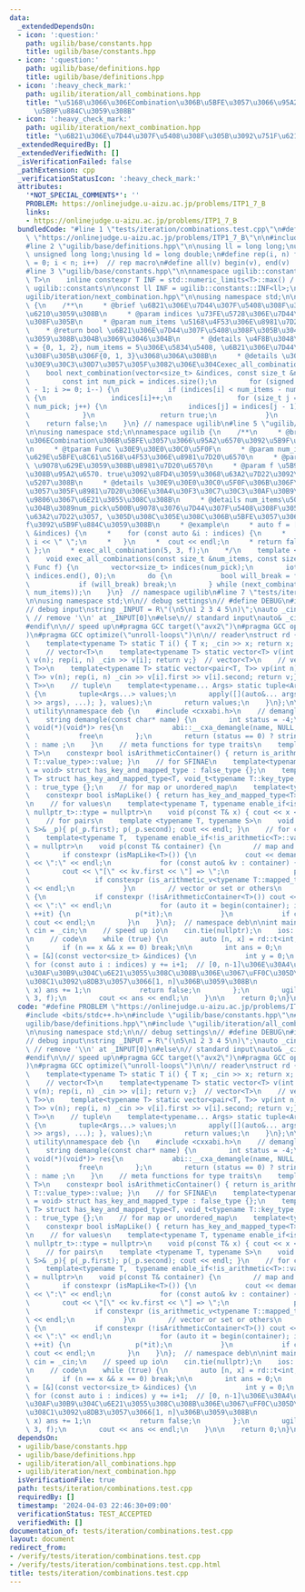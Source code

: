 ```yaml
---
data:
  _extendedDependsOn:
  - icon: ':question:'
    path: ugilib/base/constants.hpp
    title: ugilib/base/constants.hpp
  - icon: ':question:'
    path: ugilib/base/definitions.hpp
    title: ugilib/base/definitions.hpp
  - icon: ':heavy_check_mark:'
    path: ugilib/iteration/all_combinations.hpp
    title: "\u5168\u3066\u306ECombination\u306B\u5BFE\u3057\u3066\u95A2\u6570\u3092\
      \u5B9F\u884C\u3059\u308B"
  - icon: ':heavy_check_mark:'
    path: ugilib/iteration/next_combination.hpp
    title: "\u6B21\u306E\u7D44\u307F\u5408\u308F\u305B\u3092\u751F\u6210\u3059\u308B"
  _extendedRequiredBy: []
  _extendedVerifiedWith: []
  _isVerificationFailed: false
  _pathExtension: cpp
  _verificationStatusIcon: ':heavy_check_mark:'
  attributes:
    '*NOT_SPECIAL_COMMENTS*': ''
    PROBLEM: https://onlinejudge.u-aizu.ac.jp/problems/ITP1_7_B
    links:
    - https://onlinejudge.u-aizu.ac.jp/problems/ITP1_7_B
  bundledCode: "#line 1 \"tests/iteration/combinations.test.cpp\"\n#define PROBLEM\
    \ \"https://onlinejudge.u-aizu.ac.jp/problems/ITP1_7_B\"\n\n#include <bits/stdc++.h>\n\
    #line 2 \"ugilib/base/definitions.hpp\"\n\nusing ll = long long;\nusing ull =\
    \ unsigned long long;\nusing ld = long double;\n#define rep(i, n) for(size_t i\
    \ = 0; i < n; i++)  // rep macro\n#define all(v) begin(v), end(v)  // all iterator\n\
    #line 3 \"ugilib/base/constants.hpp\"\n\nnamespace ugilib::constants {\n    template<typename\
    \ T>\n    inline constexpr T INF = std::numeric_limits<T>::max() / 2;\n} // namespace\
    \ ugilib::constants\n\nconst ll INF = ugilib::constants::INF<ll>;\n#line 4 \"\
    ugilib/iteration/next_combination.hpp\"\n\nusing namespace std;\n\nnamespace ugilib\
    \ {\n    /**\n     * @brief \u6B21\u306E\u7D44\u307F\u5408\u308F\u305B\u3092\u751F\
    \u6210\u3059\u308B\n     * @param indices \u73FE\u5728\u306E\u7D44\u307F\u5408\
    \u308F\u305B\n     * @param num_items \u5168\u4F53\u306E\u8981\u7D20\u6570\n \
    \    * @return bool \u6B21\u306E\u7D44\u307F\u5408\u308F\u305B\u304C\u5B58\u5728\
    \u3059\u308B\u304B\u3069\u3046\u304B\n     * @details \u4F8B\u3048\u3070, indices\
    \ = {0, 1, 2}, num_items = 5\u306E\u5834\u5408, \u6B21\u306E\u7D44\u307F\u5408\
    \u308F\u305B\u306F{0, 1, 3}\u3068\u306A\u308B\n     * @details \u3053\u308C\u3092\
    \u30E9\u30C3\u30D7\u3057\u305F\u3082\u306E\u304Cexec_all_combination\n    */\n\
    \    bool next_combination(vector<size_t> &indices, const size_t &num_items) {\n\
    \        const int num_pick = indices.size();\n        for (signed i = num_pick\
    \ - 1; i >= 0; i--) {\n            if (indices[i] < num_items - num_pick + i)\
    \ {\n                indices[i]++;\n                for (size_t j = i + 1; j <\
    \ num_pick; j++) {\n                    indices[j] = indices[j - 1] + 1;\n   \
    \             }\n                return true;\n            }\n        }\n    \
    \    return false;\n    }\n} // namespace ugilib\n#line 5 \"ugilib/iteration/all_combinations.hpp\"\
    \n\nusing namespace std;\n\nnamespace ugilib {\n    /**\n     * @brief \u5168\u3066\
    \u306ECombination\u306B\u5BFE\u3057\u3066\u95A2\u6570\u3092\u5B9F\u884C\u3059\u308B\
    \n     * @tparam Func \u30E9\u30E0\u30C0\u5F0F\n     * @param num_items \u9078\
    \u629E\u5BFE\u8C61\u5168\u4F53\u306E\u8981\u7D20\u6570\n     * @param num_pick\
    \ \u9078\u629E\u3059\u308B\u8981\u7D20\u6570\n     * @param f \u5B9F\u884C\u3059\
    \u308B\u95A2\u6570. true\u3092\u8FD4\u3059\u3068\u63A2\u7D22\u3092\u6253\u3061\
    \u5207\u308B\n     * @details \u30E9\u30E0\u30C0\u5F0F\u306B\u306F\u9078\u629E\
    \u3057\u305F\u8981\u7D20\u306E\u30A4\u30F3\u30C7\u30C3\u30AF\u30B9\u304C\u6607\
    \u9806\u3067\u6E21\u3055\u308C\u308B\n     * @details num_items\u500B\u306E\u4E2D\
    \u304B\u3089num_pick\u500B\u9078\u3076\u7D44\u307F\u5408\u308F\u305B\u3092\u5168\
    \u63A2\u7D22\u3057, \u305D\u308C\u305E\u308C\u306B\u5BFE\u3057\u3066\u95A2\u6570\
    f\u3092\u5B9F\u884C\u3059\u308B\n     * @example\n     * auto f = [&](const vector<size_t>\
    \ &indices) {\n     *    for (const auto &i : indices) {\n     *       cout <<\
    \ i << \" \";\n     *   }\n     *  cout << endl;\n     * return false;\n     *\
    \ };\n     * exec_all_combination(5, 3, f);\n    */\n    template <typename Func>\n\
    \    void exec_all_combinations(const size_t &num_items, const size_t &num_pick,\
    \ Func f) {\n        vector<size_t> indices(num_pick);\n        iota(indices.begin(),\
    \ indices.end(), 0);\n        do {\n            bool will_break = f(indices);\n\
    \            if (will_break) break;\n        } while (next_combination(indices,\
    \ num_items));\n    }\n}  // namespace ugilib\n#line 7 \"tests/iteration/combinations.test.cpp\"\
    \n\nusing namespace std;\n\n// debug settings\n// #define DEBUG\n#ifdef DEBUG\n\
    // debug input\nstring _INPUT = R\"(\n5\n1 2 3 4 5\n)\";\nauto _cin = stringstream(_INPUT.substr(1));\
    \ // remove '\\n' at _INPUT[0]\n#else\n// standard input\nauto& _cin = cin;\n\
    #endif\n\n// speed up\n#pragma GCC target(\"avx2\")\n#pragma GCC optimize(\"O3\"\
    )\n#pragma GCC optimize(\"unroll-loops\")\n\n// reader\nstruct rd {\n    // T\n\
    \    template<typename T> static T i() { T x; _cin >> x; return x; }  // T item\n\
    \    // vector<T>\n    template<typename T> static vector<T> v(int n) {vector<T>\
    \ v(n); rep(i, n) _cin >> v[i]; return v;}  // vector<T>\n    // vector<pair<T,\
    \ T>>\n    template<typename T> static vector<pair<T, T>> vp(int n) {vector<pair<T,\
    \ T>> v(n); rep(i, n) _cin >> v[i].first >> v[i].second; return v;}  // vector<pair<T,\
    \ T>>\n    // tuple\n    template<typename... Args> static tuple<Args...> t()\
    \ {\n        tuple<Args...> values;\n        apply([](auto&... args) { ((_cin\
    \ >> args), ...); }, values);\n        return values;\n    }\n};\n\n// debug print\
    \ utility\nnamespace deb {\n    #include <cxxabi.h>\n    // demangle type name\n\
    \    string demangle(const char* name) {\n        int status = -4;\n        unique_ptr<char,\
    \ void(*)(void*)> res{\n            abi::__cxa_demangle(name, NULL, NULL, &status),\n\
    \            free\n        };\n        return (status == 0) ? string(res.get())\
    \ : name ;\n    }\n    // meta functions for type traits\n    template<typename\
    \ T>\n    constexpr bool isArithmeticContainer() { return is_arithmetic<typename\
    \ T::value_type>::value; }\n    // for SFINAE\n    template<typename T, typename\
    \ = void> struct has_key_and_mapped_type : false_type {};\n    template<typename\
    \ T> struct has_key_and_mapped_type<T, void_t<typename T::key_type, typename T::mapped_type>>\
    \ : true_type {};\n    // for map or unordered_map\n    template<typename T>\n\
    \    constexpr bool isMapLike() { return has_key_and_mapped_type<T>::value; }\n\
    \n    // for values\n    template<typename T, typename enable_if<is_arithmetic<T>::value,\
    \ nullptr_t>::type = nullptr>\n    void p(const T& x) { cout << x << \" \"; }\n\
    \    // for pairs\n    template <typename T, typename S>\n    void p(const pair<T,\
    \ S>& _p){ p(_p.first); p(_p.second); cout << endl; }\n    // for containers\n\
    \    template<typename T,  typename enable_if<!is_arithmetic<T>::value, nullptr_t>::type\
    \ = nullptr>\n    void p(const T& container) {\n        // map and unordered_map\n\
    \        if constexpr (isMapLike<T>()) {\n            cout << demangle(typeid(T).name())\
    \ << \":\" << endl;\n            for (const auto& kv : container) {\n        \
    \        cout << \"[\" << kv.first << \"] => \";\n                p(kv.second);\n\
    \                if constexpr (is_arithmetic_v<typename T::mapped_type>) cout\
    \ << endl;\n            }\n        // vector or set or others\n        } else\
    \ {\n            if constexpr (!isArithmeticContainer<T>()) cout << demangle(typeid(T).name())\
    \ << \":\" << endl;\n            for (auto it = begin(container); it != end(container);\
    \ ++it) {\n                p(*it);\n            }\n            if constexpr (isArithmeticContainer<T>())\
    \ cout << endl;\n        }\n    }\n};  // namespace deb\n\nint main() {\n    auto&\
    \ cin = _cin;\n    // speed up io\n    cin.tie(nullptr);\n    ios::sync_with_stdio(false);\n\
    \n    // code\n    while (true) {\n        auto [n, x] = rd::t<int, int>();\n\
    \        if (n == x && x == 0) break;\n\n        int ans = 0;\n        auto f\
    \ = [&](const vector<size_t> &indices) {\n            int y = 0;\n           \
    \ for (const auto i : indices) y += i+1;  // [0, n-1]\u306E\u30A4\u30F3\u30C7\u30C3\
    \u30AF\u30B9\u304C\u6E21\u3055\u308C\u308B\u306E\u3067\uFF0C\u305D\u308C\u305E\
    \u308C1\u3092\u8DB3\u3057\u3066[1, n]\u306B\u3059\u308B\n            if (y ==\
    \ x) ans += 1;\n            return false;\n        };\n        ugilib::exec_all_combinations(n,\
    \ 3, f);\n        cout << ans << endl;\n    }\n\n    return 0;\n}\n"
  code: "#define PROBLEM \"https://onlinejudge.u-aizu.ac.jp/problems/ITP1_7_B\"\n\n\
    #include <bits/stdc++.h>\n#include \"ugilib/base/constants.hpp\"\n#include \"\
    ugilib/base/definitions.hpp\"\n#include \"ugilib/iteration/all_combinations.hpp\"\
    \n\nusing namespace std;\n\n// debug settings\n// #define DEBUG\n#ifdef DEBUG\n\
    // debug input\nstring _INPUT = R\"(\n5\n1 2 3 4 5\n)\";\nauto _cin = stringstream(_INPUT.substr(1));\
    \ // remove '\\n' at _INPUT[0]\n#else\n// standard input\nauto& _cin = cin;\n\
    #endif\n\n// speed up\n#pragma GCC target(\"avx2\")\n#pragma GCC optimize(\"O3\"\
    )\n#pragma GCC optimize(\"unroll-loops\")\n\n// reader\nstruct rd {\n    // T\n\
    \    template<typename T> static T i() { T x; _cin >> x; return x; }  // T item\n\
    \    // vector<T>\n    template<typename T> static vector<T> v(int n) {vector<T>\
    \ v(n); rep(i, n) _cin >> v[i]; return v;}  // vector<T>\n    // vector<pair<T,\
    \ T>>\n    template<typename T> static vector<pair<T, T>> vp(int n) {vector<pair<T,\
    \ T>> v(n); rep(i, n) _cin >> v[i].first >> v[i].second; return v;}  // vector<pair<T,\
    \ T>>\n    // tuple\n    template<typename... Args> static tuple<Args...> t()\
    \ {\n        tuple<Args...> values;\n        apply([](auto&... args) { ((_cin\
    \ >> args), ...); }, values);\n        return values;\n    }\n};\n\n// debug print\
    \ utility\nnamespace deb {\n    #include <cxxabi.h>\n    // demangle type name\n\
    \    string demangle(const char* name) {\n        int status = -4;\n        unique_ptr<char,\
    \ void(*)(void*)> res{\n            abi::__cxa_demangle(name, NULL, NULL, &status),\n\
    \            free\n        };\n        return (status == 0) ? string(res.get())\
    \ : name ;\n    }\n    // meta functions for type traits\n    template<typename\
    \ T>\n    constexpr bool isArithmeticContainer() { return is_arithmetic<typename\
    \ T::value_type>::value; }\n    // for SFINAE\n    template<typename T, typename\
    \ = void> struct has_key_and_mapped_type : false_type {};\n    template<typename\
    \ T> struct has_key_and_mapped_type<T, void_t<typename T::key_type, typename T::mapped_type>>\
    \ : true_type {};\n    // for map or unordered_map\n    template<typename T>\n\
    \    constexpr bool isMapLike() { return has_key_and_mapped_type<T>::value; }\n\
    \n    // for values\n    template<typename T, typename enable_if<is_arithmetic<T>::value,\
    \ nullptr_t>::type = nullptr>\n    void p(const T& x) { cout << x << \" \"; }\n\
    \    // for pairs\n    template <typename T, typename S>\n    void p(const pair<T,\
    \ S>& _p){ p(_p.first); p(_p.second); cout << endl; }\n    // for containers\n\
    \    template<typename T,  typename enable_if<!is_arithmetic<T>::value, nullptr_t>::type\
    \ = nullptr>\n    void p(const T& container) {\n        // map and unordered_map\n\
    \        if constexpr (isMapLike<T>()) {\n            cout << demangle(typeid(T).name())\
    \ << \":\" << endl;\n            for (const auto& kv : container) {\n        \
    \        cout << \"[\" << kv.first << \"] => \";\n                p(kv.second);\n\
    \                if constexpr (is_arithmetic_v<typename T::mapped_type>) cout\
    \ << endl;\n            }\n        // vector or set or others\n        } else\
    \ {\n            if constexpr (!isArithmeticContainer<T>()) cout << demangle(typeid(T).name())\
    \ << \":\" << endl;\n            for (auto it = begin(container); it != end(container);\
    \ ++it) {\n                p(*it);\n            }\n            if constexpr (isArithmeticContainer<T>())\
    \ cout << endl;\n        }\n    }\n};  // namespace deb\n\nint main() {\n    auto&\
    \ cin = _cin;\n    // speed up io\n    cin.tie(nullptr);\n    ios::sync_with_stdio(false);\n\
    \n    // code\n    while (true) {\n        auto [n, x] = rd::t<int, int>();\n\
    \        if (n == x && x == 0) break;\n\n        int ans = 0;\n        auto f\
    \ = [&](const vector<size_t> &indices) {\n            int y = 0;\n           \
    \ for (const auto i : indices) y += i+1;  // [0, n-1]\u306E\u30A4\u30F3\u30C7\u30C3\
    \u30AF\u30B9\u304C\u6E21\u3055\u308C\u308B\u306E\u3067\uFF0C\u305D\u308C\u305E\
    \u308C1\u3092\u8DB3\u3057\u3066[1, n]\u306B\u3059\u308B\n            if (y ==\
    \ x) ans += 1;\n            return false;\n        };\n        ugilib::exec_all_combinations(n,\
    \ 3, f);\n        cout << ans << endl;\n    }\n\n    return 0;\n}\n"
  dependsOn:
  - ugilib/base/constants.hpp
  - ugilib/base/definitions.hpp
  - ugilib/iteration/all_combinations.hpp
  - ugilib/iteration/next_combination.hpp
  isVerificationFile: true
  path: tests/iteration/combinations.test.cpp
  requiredBy: []
  timestamp: '2024-04-03 22:46:30+09:00'
  verificationStatus: TEST_ACCEPTED
  verifiedWith: []
documentation_of: tests/iteration/combinations.test.cpp
layout: document
redirect_from:
- /verify/tests/iteration/combinations.test.cpp
- /verify/tests/iteration/combinations.test.cpp.html
title: tests/iteration/combinations.test.cpp
---
```

